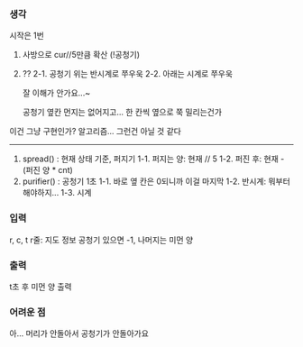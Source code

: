 ### 생각

시작은 1번

1. 사방으로 cur//5만큼 확산 (!공청기)
2. ??
   2-1. 공청기 위는 반시계로 쭈우욱
   2-2. 아래는 시계로 쭈우욱

   잘 이해가 안가요...~

   공청기 옆칸 먼지는 없어지고... 한 칸씩 옆으로 쭉 밀리는건가

이건 그냥 구현인가?
알고리즘... 그런건 아닐 것 같다

---

1. spread()
   : 현재 상태 기준, 퍼지기
   1-1. 퍼지는 양: 현재 // 5
   1-2. 퍼진 후: 현재 - (퍼진 양 \* cnt)
2. purifier()
   : 공청기 1초
   1-1. 바로 옆 칸은 0되니까 이걸 마지막
   1-2. 반시계: 뭐부터 해야하지...
   1-3. 시계

### 입력

r, c, t
r줄: 지도 정보
공청기 있으면 -1, 나머지는 미먼 양

### 출력

t초 후 미먼 양 출력

### 어려운 점

아... 머리가 안돌아서 공청기가 안돌아가요
